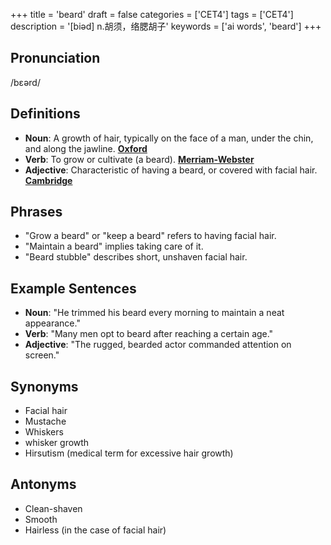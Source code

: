 +++
title = 'beard'
draft = false
categories = ['CET4']
tags = ['CET4']
description = '[biəd] n.胡须，络腮胡子'
keywords = ['ai words', 'beard']
+++

## Pronunciation
/bɛərd/

## Definitions
- **Noun**: A growth of hair, typically on the face of a man, under the chin, and along the jawline. [**Oxford**](https://en.oxforddictionaries.com/definition/beard)
- **Verb**: To grow or cultivate (a beard). [**Merriam-Webster**](https://www.merriam-webster.com/dictionary/beard)
- **Adjective**: Characteristic of having a beard, or covered with facial hair. [**Cambridge**](https://dictionary.cambridge.org/dictionary/english/bearded)

## Phrases
- "Grow a beard" or "keep a beard" refers to having facial hair.
- "Maintain a beard" implies taking care of it.
- "Beard stubble" describes short, unshaven facial hair.

## Example Sentences
- **Noun**: "He trimmed his beard every morning to maintain a neat appearance."
- **Verb**: "Many men opt to beard after reaching a certain age."
- **Adjective**: "The rugged, bearded actor commanded attention on screen."

## Synonyms
- Facial hair
- Mustache
- Whiskers
- whisker growth
- Hirsutism (medical term for excessive hair growth)

## Antonyms
- Clean-shaven
- Smooth
- Hairless (in the case of facial hair)
